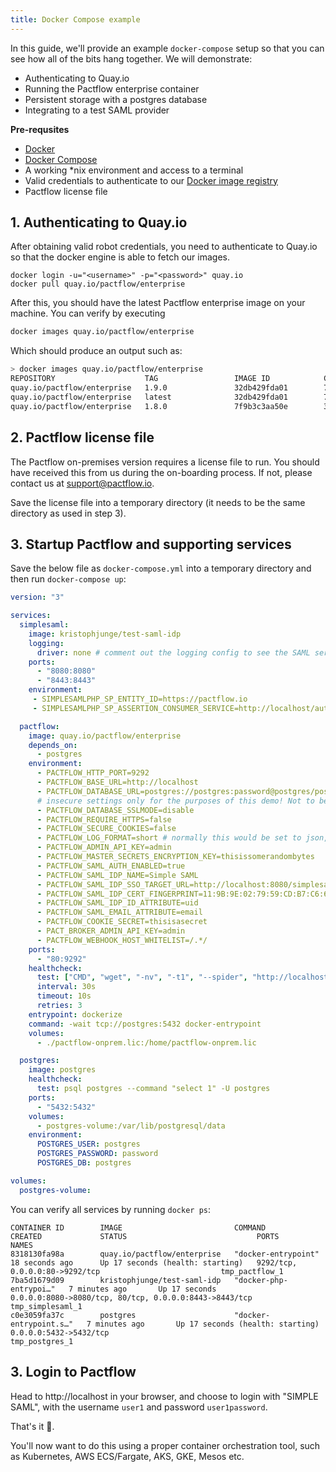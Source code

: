 ```yaml
---
title: Docker Compose example
---
```


In this guide, we'll provide an example `docker-compose` setup so that you can see how all of the bits hang together. We will demonstrate:

* Authenticating to Quay.io
* Running the Pactflow enterprise container
* Persistent storage with a postgres database
* Integrating to a test SAML provider

**Pre-requsites**
* [Docker](https://docs.docker.com/engine/install/)
* [Docker Compose](https://docs.docker.com/compose/install/)
* A working *nix environment and access to a terminal
* Valid credentials to authenticate to our [Docker image registry](docker-image-registry)
* Pactflow license file

## 1. Authenticating to Quay.io

After obtaining valid robot credentials, you need to authenticate to Quay.io so that the docker engine is able to fetch our images.

```
docker login -u="<username>" -p="<password>" quay.io
docker pull quay.io/pactflow/enterprise
```

After this, you should have the latest Pactflow enterprise image on your machine. You can verify by executing

```sh
docker images quay.io/pactflow/enterprise
```

Which should produce an output such as:

```sh
> docker images quay.io/pactflow/enterprise
REPOSITORY                    TAG                 IMAGE ID            CREATED             SIZE
quay.io/pactflow/enterprise   1.9.0               32db429fda01        7 weeks ago         454MB
quay.io/pactflow/enterprise   latest              32db429fda01        7 weeks ago         454MB
quay.io/pactflow/enterprise   1.8.0               7f9b3c3aa50e        3 months ago        462MB
```

## 2. Pactflow license file

The Pactflow on-premises version requires a license file to run. You should have received this from us during the
on-boarding process. If not, please contact us at support@pactflow.io.

Save the license file into a temporary directory (it needs to be the same directory as used in step 3).

## 3. Startup Pactflow and supporting services

Save the below file as `docker-compose.yml` into a temporary directory and then run `docker-compose up`:

```yaml
version: "3"

services:
  simplesaml:
    image: kristophjunge/test-saml-idp
    logging:
      driver: none # comment out the logging config to see the SAML server logs
    ports:
      - "8080:8080"
      - "8443:8443"
    environment:
     - SIMPLESAMLPHP_SP_ENTITY_ID=https://pactflow.io
     - SIMPLESAMLPHP_SP_ASSERTION_CONSUMER_SERVICE=http://localhost/auth/saml/callback

  pactflow:
    image: quay.io/pactflow/enterprise
    depends_on:
      - postgres
    environment:
      - PACTFLOW_HTTP_PORT=9292
      - PACTFLOW_BASE_URL=http://localhost
      - PACTFLOW_DATABASE_URL=postgres://postgres:password@postgres/postgres
      # insecure settings only for the purposes of this demo! Not to be used in production.
      - PACTFLOW_DATABASE_SSLMODE=disable
      - PACTFLOW_REQUIRE_HTTPS=false
      - PACTFLOW_SECURE_COOKIES=false
      - PACTFLOW_LOG_FORMAT=short # normally this would be set to json, use short for demo only
      - PACTFLOW_ADMIN_API_KEY=admin
      - PACTFLOW_MASTER_SECRETS_ENCRYPTION_KEY=thisissomerandombytes
      - PACTFLOW_SAML_AUTH_ENABLED=true
      - PACTFLOW_SAML_IDP_NAME=Simple SAML
      - PACTFLOW_SAML_IDP_SSO_TARGET_URL=http://localhost:8080/simplesaml/saml2/idp/SSOService.php
      - PACTFLOW_SAML_IDP_CERT_FINGERPRINT=11:9B:9E:02:79:59:CD:B7:C6:62:CF:D0:75:D9:E2:EF:38:4E:44:5F
      - PACTFLOW_SAML_IDP_ID_ATTRIBUTE=uid
      - PACTFLOW_SAML_EMAIL_ATTRIBUTE=email
      - PACTFLOW_COOKIE_SECRET=thisisasecret
      - PACT_BROKER_ADMIN_API_KEY=admin
      - PACTFLOW_WEBHOOK_HOST_WHITELIST=/.*/
    ports:
      - "80:9292"
    healthcheck:
      test: ["CMD", "wget", "-nv", "-t1", "--spider", "http://localhost:9292/diagnostic/status/heartbeat"]
      interval: 30s
      timeout: 10s
      retries: 3
    entrypoint: dockerize
    command: -wait tcp://postgres:5432 docker-entrypoint
    volumes:
      - ./pactflow-onprem.lic:/home/pactflow-onprem.lic

  postgres:
    image: postgres
    healthcheck:
      test: psql postgres --command "select 1" -U postgres
    ports:
      - "5432:5432"
    volumes:
      - postgres-volume:/var/lib/postgresql/data
    environment:
      POSTGRES_USER: postgres
      POSTGRES_PASSWORD: password
      POSTGRES_DB: postgres

volumes:
  postgres-volume:
```

You can verify all services by running `docker ps`:

```
CONTAINER ID        IMAGE                         COMMAND                  CREATED             STATUS                             PORTS                                                    NAMES
8318130fa98a        quay.io/pactflow/enterprise   "docker-entrypoint"      18 seconds ago      Up 17 seconds (health: starting)   9292/tcp, 0.0.0.0:80->9292/tcp                           tmp_pactflow_1
7ba5d1679d09        kristophjunge/test-saml-idp   "docker-php-entrypoi…"   7 minutes ago       Up 17 seconds                      0.0.0.0:8080->8080/tcp, 80/tcp, 0.0.0.0:8443->8443/tcp   tmp_simplesaml_1
c0e3059fa37c        postgres                      "docker-entrypoint.s…"   7 minutes ago       Up 17 seconds (health: starting)   0.0.0.0:5432->5432/tcp                                   tmp_postgres_1
```

## 3. Login to Pactflow

Head to http://localhost in your browser, and choose to login with "SIMPLE SAML", with the username `user1` and password `user1password`.

That's it 🎉.

You'll now want to do this using a proper container orchestration tool, such as Kubernetes, AWS ECS/Fargate, AKS, GKE, Mesos etc.